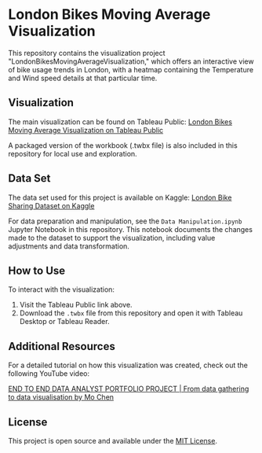 # London Bikes Moving Average Visualization

This repository contains the visualization project "LondonBikesMovingAverageVisualization," which offers an interactive view of bike usage trends in London, with a heatmap containing the Temperature and Wind speed details at that particular time.

## Visualization
The main visualization can be found on Tableau Public:
[London Bikes Moving Average Visualization on Tableau Public](https://public.tableau.com/views/TableauVisualization_17122855913440/Dashboard1?:language=en-GB&:sid=&:display_count=n&:origin=viz_share_link)

A packaged version of the workbook (.twbx file) is also included in this repository for local use and exploration.

## Data Set
The data set used for this project is available on Kaggle:
[London Bike Sharing Dataset on Kaggle](https://www.kaggle.com/code/zulfiquaradil/london-bike-rides)

For data preparation and manipulation, see the `Data Manipulation.ipynb` Jupyter Notebook in this repository. This notebook documents the changes made to the dataset to support the visualization, including value adjustments and data transformation.


## How to Use
To interact with the visualization:
1. Visit the Tableau Public link above.
2. Download the `.twbx` file from this repository and open it with Tableau Desktop or Tableau Reader.

## Additional Resources
For a detailed tutorial on how this visualization was created, check out the following YouTube video:

[END TO END DATA ANALYST PORTFOLIO PROJECT | From data gathering to data visualisation by Mo Chen](https://youtu.be/nl9eZl1IOKI?feature=shared)

## License

This project is open source and available under the [MIT License](LICENSE.md).





